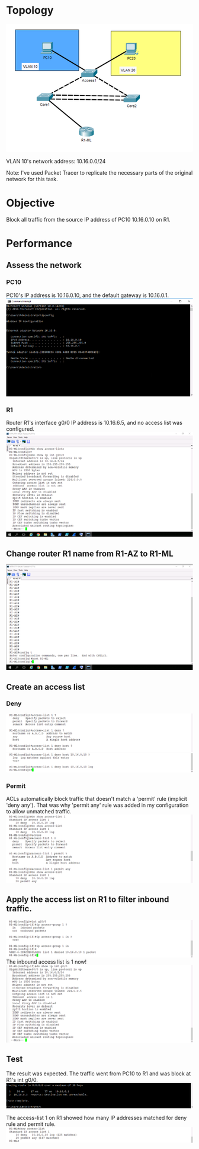 # Topology
![ACLs](/Images/ACL0.png)

VLAN 10's network address: 10.16.0.0/24

Note: I've used Packet Tracer to replicate the necessary parts of the original network for this task.

# Objective
Block all traffic from the source IP address of PC10 10.16.0.10 on R1.

# Performance

## Assess the network
### PC10
PC10's IP address is 10.16.0.10, and the default gateway is 10.16.0.1.
![ACLs](/Images/ACL9.png)
### R1
Router R1's interface g0/0 IP address is 10.16.6.5, and no access list was configured.
![ACLs](/Images/ACL2.png)

## Change router R1 name from R1-AZ to R1-ML
![ACLs](/Images/ACL1.png)

## Create an access list
### Deny
![ACLs](/Images/ACL4.png)
![ACLs](/Images/ACL5.png)

### Permit
ACLs automatically block traffic that doesn't match a 'permit' rule (implicit 'deny any'). That was why 'permit any' rule was added in my configuration to allow unmatched traffic.
![ACLs](/Images/ACL12.png)

##  Apply the access list on R1 to filter inbound traffic.
![ACLs](/Images/ACL7.png)
The inbound access list is 1 now!
![ACLs](/Images/ACL8.png)

## Test
The result was expected. The traffic went from PC10 to R1 and was block at R1's int g0/0.
![ACLs](/Images/ACL11.png)

The access-list 1 on R1 showed how many IP addresses matched for deny rule and permit rule.
![ACLs](/Images/ACL10.png)










## 

